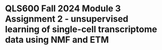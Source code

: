 # QLS600 Fall 2024 Module 3 Assignment 2 - unsupervised learning of single-cell transcriptome data using NMF and ETM
